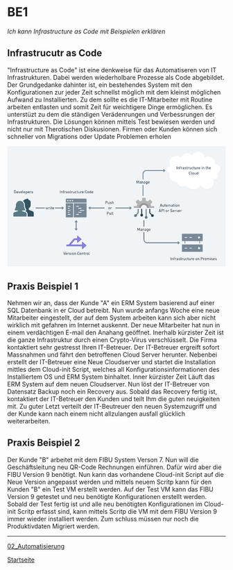 # BE1
*Ich kann Infrastructure as Code mit Beispielen erklären*

## Infrastrucutr as Code

"Infrastructure as Code" ist eine denkweise für das Automatiseren von IT Infrastrukturen. Dabei werden wiederholbare Prozesse als Code abgebildet.
Der Grundgedanke dahinter ist, ein bestehendes System mit den Konfigurationen zur jeder Zeit schnellst möglich mit dem kleinst möglichen Aufwand zu Installierten.
Zu dem sollte es die IT-Mitarbeiter mit Routine arbeiten entlasten und somit Zeit für weichtigere Dinge ermöglichen.
Es unterstüzt zu dem die ständigen Verädenrungen und Verbessrungen der Infrastrukturen. Die Lösungen können mittels Test bewiesen werden und nicht nur mit Therotischen Diskusionen.
Firmen oder Kunden können sich schneller von Migrations oder Update Problemen erholen

![IaaC](../00_Allgemein/images/02_Automatisierung/BE1/infrastructure-as-code.png)

## Praxis Beispiel 1

Nehmen wir an, dass der Kunde "A" ein ERM System basierend auf einer SQL Datenbank in er Cloud betreibt.
Nun wurde anfangs Woche eine neue Mitarbeiter eingestellt, der auf dem System arbeiten kann sich aber nicht wirklich mit gefahren im Internet auskennt.
Der neue Mitarbeiter hat nun in einem verdächtigen E-mail den Anahang geöffnet. Inerhalb kürzister Zeit ist die ganze Infrastruktur durch einen Crypto-Virus verschlüsselt.
Die Firma kontaktiert sehr gestresst Ihren IT-Betreuer. Der IT-Betreuer ergreift sofort Massnahmen und fährt den betroffenen Cloud Server herunter.
Nebenbei erstellt der IT-Betreuer eine Neue Cloudserver und startet die Installation mittles dem Cloud-init Script, welches all Konfigurationsinformationen des Installiertem OS und ERM System binhaltet. Inner kürzister Zeit Läuft das ERM System auf dem neuen Cloudserver. Nun löst der IT-Betreuer von Datensatz Backup noch ein Recovery aus.
Sobald das Recovery fertig ist, kontaktiert der IT-Betreuer den Kunden und teilt Ihm die guten neuigkeiten mit. Zu guter Letzt verteilt der IT-Beutreuer den neuen Systemzugriff und der Kunde kann nach einem nicht allzulangen ausfall glücklich weiterarbeiten.

## Praxis Beispiel 2

Der Kunde "B" arbeitet mit dem FIBU System Verson 7. Nun will die Geschäftsleitung neu QR-Code Rechnungen einführen. Dafür wird aber die FIBU Version 9 benötigt.
Nun kann das vorhandene Cloud-init Script auf die Neue Version angepasst werden und mittels neuem Scritp kann für den Kunden "B" ein Test VM erstellt werden. Auf der Test VM kann das FIBU Version 9 getestet und neu benötigte Konfigurationen erstellt werden. Sobald der Test fertig ist und alle neu benötigten Konfigurationen im Cloud-init Scritp erfasst sind, kann mittels Scritp die VM mit dem FIBU Version 9 immer wieder installiert werden. Zum schluss müssen nur noch die Produktivdaten Migriert werden.

___

[02_Automatisierung](../02_Automatisierung)

[Startseite](https://github.com/ask-yo-girl-about-me/Project-Future)